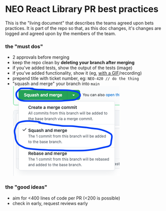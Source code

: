 # NEO React Library PR best practices

This is the "living document" that describes the teams agreed upon bets practices. It is part of the repo so that, as this doc changes, it's changes are logged and agreed upon by the members of the team.

### the "must dos"

- 2 approvals before merging
- keep the repo clean by **deleting your branch after merging**
- if you've added tests, show the output of the tests (image)
- if you've added functionality, show it (eg, [with a GIF](https://gifox.io/)/recording)
- prepend title with ticket number, eg: `NEO-420 // do the thing`
- "squash and merge" your branch into `main` ![squash and merge github example](./images/squash-and-merge.png)

### the "good ideas"

- aim for <400 lines of code per PR (<200 is possible)
- check in early, request reviews early
